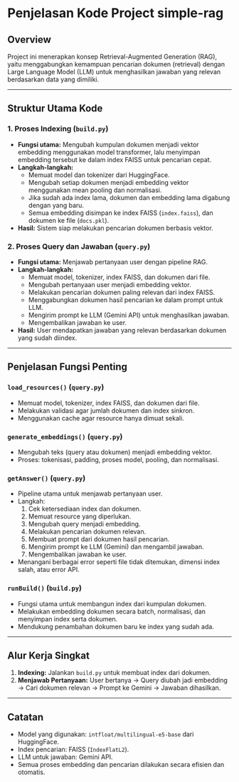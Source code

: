 # Penjelasan Kode Project simple-rag

## Overview
Project ini menerapkan konsep Retrieval-Augmented Generation (RAG), yaitu menggabungkan kemampuan pencarian dokumen (retrieval) dengan Large Language Model (LLM) untuk menghasilkan jawaban yang relevan berdasarkan data yang dimiliki.

---

## Struktur Utama Kode

### 1. Proses Indexing (`build.py`)
- **Fungsi utama:** Mengubah kumpulan dokumen menjadi vektor embedding menggunakan model transformer, lalu menyimpan embedding tersebut ke dalam index FAISS untuk pencarian cepat.
- **Langkah-langkah:**
  - Memuat model dan tokenizer dari HuggingFace.
  - Mengubah setiap dokumen menjadi embedding vektor menggunakan mean pooling dan normalisasi.
  - Jika sudah ada index lama, dokumen dan embedding lama digabung dengan yang baru.
  - Semua embedding disimpan ke index FAISS (`index.faiss`), dan dokumen ke file (`docs.pkl`).
- **Hasil:** Sistem siap melakukan pencarian dokumen berbasis vektor.

### 2. Proses Query dan Jawaban (`query.py`)
- **Fungsi utama:** Menjawab pertanyaan user dengan pipeline RAG.
- **Langkah-langkah:**
  - Memuat model, tokenizer, index FAISS, dan dokumen dari file.
  - Mengubah pertanyaan user menjadi embedding vektor.
  - Melakukan pencarian dokumen paling relevan dari index FAISS.
  - Menggabungkan dokumen hasil pencarian ke dalam prompt untuk LLM.
  - Mengirim prompt ke LLM (Gemini API) untuk menghasilkan jawaban.
  - Mengembalikan jawaban ke user.
- **Hasil:** User mendapatkan jawaban yang relevan berdasarkan dokumen yang sudah diindex.

---

## Penjelasan Fungsi Penting

### `load_resources()` (`query.py`)
- Memuat model, tokenizer, index FAISS, dan dokumen dari file.
- Melakukan validasi agar jumlah dokumen dan index sinkron.
- Menggunakan cache agar resource hanya dimuat sekali.

### `generate_embeddings()` (`query.py`)
- Mengubah teks (query atau dokumen) menjadi embedding vektor.
- Proses: tokenisasi, padding, proses model, pooling, dan normalisasi.

### `getAnswer()` (`query.py`)
- Pipeline utama untuk menjawab pertanyaan user.
- Langkah:
  1. Cek ketersediaan index dan dokumen.
  2. Memuat resource yang diperlukan.
  3. Mengubah query menjadi embedding.
  4. Melakukan pencarian dokumen relevan.
  5. Membuat prompt dari dokumen hasil pencarian.
  6. Mengirim prompt ke LLM (Gemini) dan mengambil jawaban.
  7. Mengembalikan jawaban ke user.
- Menangani berbagai error seperti file tidak ditemukan, dimensi index salah, atau error API.

### `runBuild()` (`build.py`)
- Fungsi utama untuk membangun index dari kumpulan dokumen.
- Melakukan embedding dokumen secara batch, normalisasi, dan menyimpan index serta dokumen.
- Mendukung penambahan dokumen baru ke index yang sudah ada.

---

## Alur Kerja Singkat

1. **Indexing:** Jalankan `build.py` untuk membuat index dari dokumen.
2. **Menjawab Pertanyaan:** User bertanya → Query diubah jadi embedding → Cari dokumen relevan → Prompt ke Gemini → Jawaban dihasilkan.

---

## Catatan
- Model yang digunakan: `intfloat/multilingual-e5-base` dari HuggingFace.
- Index pencarian: FAISS (`IndexFlatL2`).
- LLM untuk jawaban: Gemini API.
- Semua proses embedding dan pencarian dilakukan secara efisien dan otomatis.